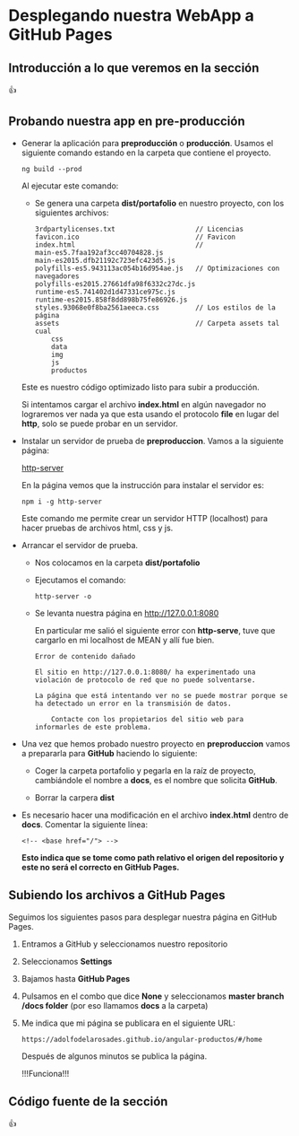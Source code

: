 # Desplegando nuestra WebApp a GitHub Pages

## Introducción a lo que veremos en la sección

:+1:

## Probando nuestra app en pre-producción

* Generar la aplicación para **preproducción** o **producción**. Usamos el siguiente comando estando en la carpeta que contiene el proyecto.

    `ng build --prod`

    Al ejecutar este comando:

    * Se genera una carpeta **dist/portafolio** en nuestro proyecto, con los siguientes archivos:

        ```
        3rdpartylicenses.txt                    // Licencias
        favicon.ico                             // Favicon
        index.html                              // 
        main-es5.7faa192af3cc40704828.js
        main-es2015.dfb21192c723efc423d5.js
        polyfills-es5.943113ac054b16d954ae.js   // Optimizaciones con navegadores
        polyfills-es2015.27661dfa98f6332c27dc.js
        runtime-es5.741402d1d47331ce975c.js
        runtime-es2015.858f8dd898b75fe86926.js
        styles.93068e0f8ba2561aeeca.css         // Los estilos de la página
        assets                                  // Carpeta assets tal cual
            css
            data
            img
            js
            productos
        ```

    Este es nuestro código optimizado listo para subir a producción.

    Si intentamos cargar el archivo **index.html** en algún navegador no lograremos ver nada ya que esta usando el protocolo **file** en lugar del **http**, solo se puede probar en un servidor.

* Instalar un servidor de prueba de **preproduccion**. Vamos a la siguiente página:

    [http-server](https://www.npmjs.com/package/http-server)

    En la página vemos que la instrucción para instalar el servidor es:

    `npm i -g http-server` 

    Este comando me permite crear un servidor HTTP (localhost) para hacer pruebas de archivos html, css y js.

* Arrancar el servidor de prueba.

    * Nos colocamos en la carpeta **dist/portafolio** 

    * Ejecutamos el comando:

        `http-server -o`

    * Se levanta nuestra página en http://127.0.0.1:8080

        En particular me salió el siguiente error con **http-serve**, tuve que cargarlo en mi localhost de MEAN y allí fue bien.

        ```
        Error de contenido dañado

        El sitio en http://127.0.0.1:8080/ ha experimentado una violación de protocolo de red que no puede solventarse.

        La página que está intentando ver no se puede mostrar porque se ha detectado un error en la transmisión de datos.

            Contacte con los propietarios del sitio web para informarles de este problema.
        ```

* Una vez que hemos probado nuestro proyecto en **preproduccion** vamos a prepararla para **GitHub** haciendo lo siguiente:

    * Coger la carpeta portafolio y pegarla en la raíz de proyecto, cambiándole el nombre a **docs**, es el nombre que solicita **GitHub**.

    * Borrar la carpera **dist**


* Es necesario hacer una modificación en el archivo **index.html** dentro de **docs**. Comentar la siguiente línea:

    `<!-- <base href="/"> -->`

    **Esto indica que se tome como path relativo el origen del repositorio y este no será el correcto en GitHub Pages.**

## Subiendo los archivos a GitHub Pages

Seguimos los siguientes pasos para desplegar nuestra página en GitHub Pages.

1. Entramos a GitHub y seleccionamos nuestro repositorio

2. Seleccionamos **Settings**

3. Bajamos hasta **GitHub Pages**

4. Pulsamos en el combo que dice **None** y seleccionamos **master branch /docs folder** (por eso llamamos **docs** a la carpeta)

5. Me indica que mi página se publicara en el siguiente URL:

    `https://adolfodelarosades.github.io/angular-productos/#/home`

    Después de algunos minutos se publica la página.

    !!!Funciona!!!

## Código fuente de la sección

:+1:
